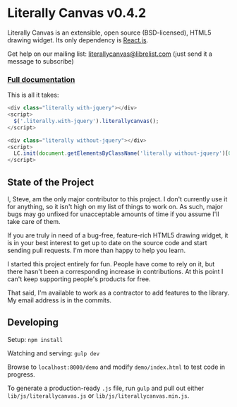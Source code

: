 Literally Canvas v0.4.2
=======================

Literally Canvas is an extensible, open source (BSD-licensed), HTML5 drawing
widget. Its only dependency is [React.js](http://facebook.github.io/react/).

Get help on our mailing list:
[literallycanvas@librelist.com](literallycanvas@librelist.com) (just send it a
message to subscribe)

### [Full documentation](http://literallycanvas.com)

This is all it takes:

```javascript
<div class="literally with-jquery"></div>
<script>
  $('.literally.with-jquery').literallycanvas();
</script>

<div class="literally without-jquery"></div>
<script>
  LC.init(document.getElementsByClassName('literally without-jquery')[0]);
</script>
```

State of the Project
--------------------

I, Steve, am the only major contributor to this project. I don't currently
use it for anything, so it isn't high on my list of things to work on. As
such, major bugs may go unfixed for unacceptable amounts of time if you
assume I'll take care of them.

If you are truly in need of a bug-free, feature-rich HTML5 drawing widget, it
is in your best interest to get up to date on the source code and start
sending pull requests. I'm more than happy to help you learn.

I started this project entirely for fun. People have come to rely on it, but
there hasn't been a corresponding increase in contributions. At this point I
can't keep supporting people's products for free.

That said, I'm available to work as a contractor to add features to the
library. My email address is in the commits.

Developing
----------

Setup: `npm install`

Watching and serving: `gulp dev`

Browse to `localhost:8000/demo` and modify `demo/index.html` to test code
in progress.

To generate a production-ready `.js` file, run `gulp` and pull out either
`lib/js/literallycanvas.js` or `lib/js/literallycanvas.min.js`.

